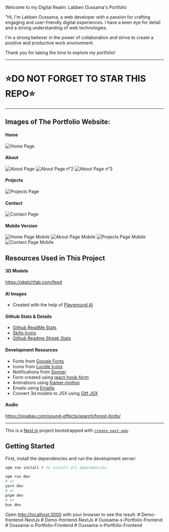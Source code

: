Welcome to my Digital Realm: Labben Oussama's Portfolio

"Hi, I'm Labben Oussama, a web developer with a passion for crafting engaging and user-friendly digital experiences. I have a keen eye for detail and a strong understanding of web technologies.

I'm a strong believer in the power of collaboration and strive to create a positive and productive work environment.

Thank you for taking the time to explore my portfolio!

---
# ⭐DO NOT FORGET TO STAR THIS REPO⭐
---

## Images of The Portfolio Website:

#### Home
![Home Page](https://github.com/user-attachments/assets/790de147-a463-4646-a66a-07fd7030a511)


#### About
![About Page](https://github.com/user-attachments/assets/1d30e423-87ad-4a05-bb77-df040a509949)
![About Page n°2](https://github.com/user-attachments/assets/f84e6d4c-71ea-4f1c-bd89-3dafe81cccdc)
![About Page n°3](https://github.com/user-attachments/assets/5ed1fe63-2ce9-49f5-a1dd-e754ccf05502)




#### Projects
![Projects Page](https://github.com/user-attachments/assets/68fa2f57-b97b-48ab-a369-a8a30b0135d4)



#### Contact
![Contact Page](https://github.com/user-attachments/assets/cf808165-8a8e-4062-91c5-70551e802cc7)



#### Mobile Version
![Home Page Mobile](https://github.com/user-attachments/assets/ffa280cc-eb9b-46a2-a331-23ff463545fe)
![About Page Mobile](https://github.com/user-attachments/assets/28eb6ff1-ca4c-449c-aff5-09173ee245d5)
![Projects Page Mobile](https://github.com/user-attachments/assets/2f14045e-2cdf-4766-9919-3df463092829)
![Contact Page Mobile](https://github.com/user-attachments/assets/2b63961b-fdad-428c-90a4-1216158876f0)

## Resources Used in This Project

#### 3D Models

https://sketchfab.com/feed

#### AI Images

- Created with the help of [Playground AI](https://playgroundai.com/)

#### Github Stats & Details

- [Github ReadMe Stats](https://github.com/anuraghazra/github-readme-stats)
- [Skills Icons](https://github.com/tandpfun/skill-icons)
- [Github Readme Streak Stats](https://github.com/denvercoder1/github-readme-streak-stats)

#### Development Resources

- Fonts from [Google Fonts](https://fonts.google.com/) <br />
- Icons from [Lucide Icons](https://lucide.dev/) <br />
- Notifications from [Sonner](https://sonner.emilkowal.ski/) <br />
- Form created using [react-hook-form](https://react-hook-form.com/) <br />
- Animations using [framer-motion](https://www.framer.com/motion/) <br />
- Emails using [Emailjs](https://www.emailjs.com/) <br />
- Convert 3d models to JSX using [Gltf JSX](https://github.com/pmndrs/gltfjsx)

#### Audio 

https://pixabay.com/sound-effects/search/forest-birds/

---

This is a [Next.js](https://nextjs.org/) project bootstrapped with [`create-next-app`](https://github.com/vercel/next.js/tree/canary/packages/create-next-app).

## Getting Started

First, install the dependencies and run the development server:

```bash
npm run install # to install all dependencies

npm run dev
# or
yarn dev
# or
pnpm dev
# or
bun dev
```

Open [http://localhost:3000](http://localhost:3000) with your browser to see the result.
#   D e m o - f r o n t e n d - N e x t J s  
 #   D e m o - f r o n t e n d - N e x t J s  
 #   O u s s a m a - s - P o r t f o l i o - F r o n t e n d  
 #   O u s s a m a - s - P o r t f o l i o - F r o n t e n d  
 #   O u s s a m a - s - P o r t f o l i o - F r o n t e n d  
 